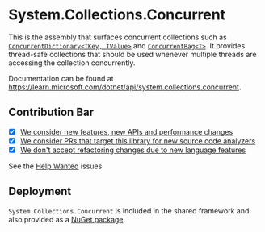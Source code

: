 # System.Collections.Concurrent
This is the assembly that surfaces concurrent collections such as [`ConcurrentDictionary<TKey, TValue>`](https://learn.microsoft.com/dotnet/api/system.collections.concurrent.concurrentdictionary-2) and [`ConcurrentBag<T>`](https://learn.microsoft.com/dotnet/api/system.collections.concurrent.concurrentbag-1). It provides thread-safe collections that should be used whenever multiple threads are accessing the collection concurrently.

Documentation can be found at https://learn.microsoft.com/dotnet/api/system.collections.concurrent.

## Contribution Bar
- [x] [We consider new features, new APIs and performance changes](../../libraries/README.md#primary-bar)
- [x] [We consider PRs that target this library for new source code analyzers](../../libraries/README.md#secondary-bars)
- [x] [We don't accept refactoring changes due to new language features](../../libraries/README.md#secondary-bars)

See the [Help Wanted](https://github.com/dotnet/runtime/issues?q=is%3Aissue+is%3Aopen+label%3Aarea-System.Collections.Concurrent+label%3A%22help+wanted%22) issues.

## Deployment
`System.Collections.Concurrent` is included in the shared framework and also provided as a [NuGet package](https://www.nuget.org/packages/System.Collections.Concurrent).